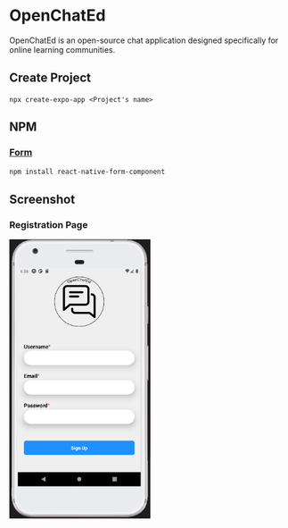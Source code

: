 # OpenChatEd
OpenChatEd is an open-source chat application designed specifically for online learning communities.

## Create Project
```
npx create-expo-app <Project's name>
```


## NPM


### [Form](https://www.npmjs.com/package/react-native-form-component) 

```
npm install react-native-form-component
```



## Screenshot
### Registration Page
<img src='./readMeAssets/RegistrationPage.jpg' height="500"/>
